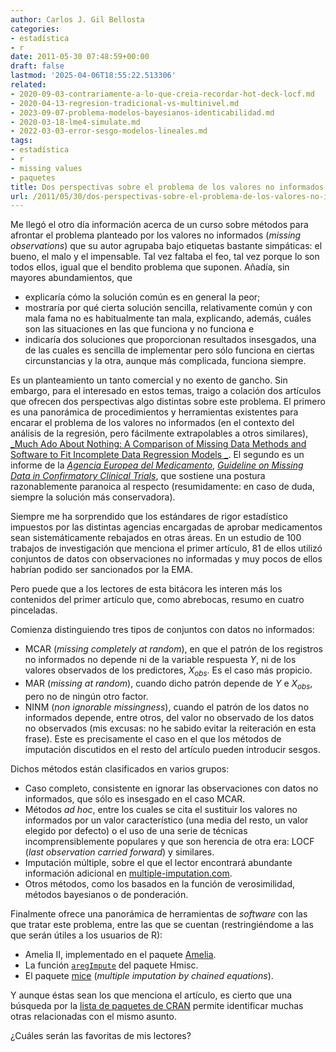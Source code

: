 ```yaml
---
author: Carlos J. Gil Bellosta
categories:
- estadística
- r
date: 2011-05-30 07:48:59+00:00
draft: false
lastmod: '2025-04-06T18:55:22.513306'
related:
- 2020-09-03-contrariamente-a-lo-que-creia-recordar-hot-deck-locf.md
- 2020-04-13-regresion-tradicional-vs-multinivel.md
- 2023-09-07-problema-modelos-bayesianos-identicabilidad.md
- 2020-03-18-lme4-simulate.md
- 2022-03-03-error-sesgo-modelos-lineales.md
tags:
- estadística
- r
- missing values
- paquetes
title: Dos perspectivas sobre el problema de los valores no informados
url: /2011/05/30/dos-perspectivas-sobre-el-problema-de-los-valores-no-informados/
---
```


Me llegó el otro día información acerca de un curso sobre métodos para afrontar el problema planteado por los valores no informados (_missing observations_) que su autor agrupaba bajo etiquetas bastante simpáticas: el bueno, el malo y el impensable. Tal vez faltaba el feo, tal vez porque lo son todos ellos, igual que el bendito problema que suponen. Añadía, sin mayores abundamientos, que



* explicaría cómo la solución común es en general la peor;
* mostraría por qué cierta solución sencilla, relativamente común y con mala fama no es habitualmente tan mala, explicando, además, cuáles son las situaciones en las que funciona y no funciona e
* indicaría dos soluciones que proporcionan resultados insesgados, una de las cuales es sencilla de implementar pero sólo funciona en ciertas circunstancias y la otra, aunque más complicada, funciona siempre.

Es un planteamiento un tanto comercial y no exento de gancho. Sin embargo, para el interesado en estos temas, traigo a colación dos artículos que ofrecen dos perspectivas algo distintas sobre este problema. El primero es una panorámica de procedimientos y herramientas existentes para encarar el problema de los valores no informados (en el contexto del análisis de la regresión, pero fácilmente extrapolables a otros similares), [_Much Ado About Nothing: A Comparison of Missing Data Methods and Software to Fit Incomplete Data Regression Models _](http://maven.smith.edu/~nhorton/muchado.pdf). El segundo es un informe de la [_Agencia Europea del Medicamento_](http://www.ema.europa.eu),  [_Guideline on Missing Data in Confirmatory Clinical Trials_](http://www.ema.europa.eu/docs/en_GB/document_library/Scientific_guideline/2010/09/WC500096793.pdf), que sostiene una postura razonablemente paranoica al respecto (resumidamente: en caso de duda, siempre la solución más conservadora).

Siempre me ha sorprendido que los estándares de rigor estadístico impuestos por las distintas agencias encargadas de aprobar medicamentos sean sistemáticamente rebajados en otras áreas. En un estudio de 100 trabajos de investigación que menciona el primer artículo, 81 de ellos utilizó conjuntos de datos con observaciones no informadas y muy pocos de ellos habrían podido ser sancionados por la EMA.

Pero puede que a los lectores de esta bitácora les interen más los contenidos del primer artículo que, como abrebocas, resumo en cuatro pinceladas.

Comienza distinguiendo tres tipos de conjuntos con datos no informados:



* MCAR (_missing completely at random_), en que el patrón de los registros no informados no depende ni de la variable respuesta $Y$, ni de los valores observados de los predictores, $X_{obs}$. Es el caso más propicio.
* MAR (_missing at random_), cuando dicho patrón depende de $Y$ e $X_{obs}$, pero no de ningún otro factor.
* NINM (_non ignorable missingness_), cuando el patrón de los datos no informados depende, entre otros, del valor no observado de los datos no observados (mis excusas: no he sabido evitar la reiteración en esta frase). Este es precisamente el caso en el que los métodos de imputación discutidos en el resto del artículo pueden introducir sesgos.

Dichos métodos están clasificados en varios grupos:

* Caso completo, consistente en ignorar las observaciones con datos no informados, que sólo es insesgado en el caso MCAR.
* Métodos _ad hoc_, entre los cuales se cita el sustituir los valores no informados por un valor característico (una media del resto, un valor elegido por defecto) o el uso de una serie de técnicas incomprensiblemente populares y que son herencia de otra era: LOCF (_last observation carried forward_) y similares.
* Imputación múltiple, sobre el que el lector encontrará abundante información adicional en [multiple-imputation.com](http://multiple-imputation.com/).
* Otros métodos, como los basados en la función de verosimilidad, métodos bayesianos o de ponderación.

Finalmente ofrece una panorámica de herramientas de _software_ con las que tratar este problema, entre las que se cuentan (restringiéndome a las que serán útiles a los usuarios de R):



* Amelia II, implementado en el paquete [Amelia](http://cran.r-project.org/web/packages/Amelia/index.html).
* La función [`aregImpute`](http://lib.stat.cmu.edu/S/Harrell/help/Hmisc/html/aregImpute.html) del paquete Hmisc.
* El paquete [mice](http://cran.r-project.org/web/packages/mice/index.html) (_multiple imputation by chained equations_).

Y aunque éstas sean los que menciona el artículo, es cierto que una búsqueda por la [lista de paquetes de CRAN](http://cran.r-project.org/web/packages/) permite identificar muchas otras relacionadas con el mismo asunto.

¿Cuáles serán las favoritas de mis lectores?